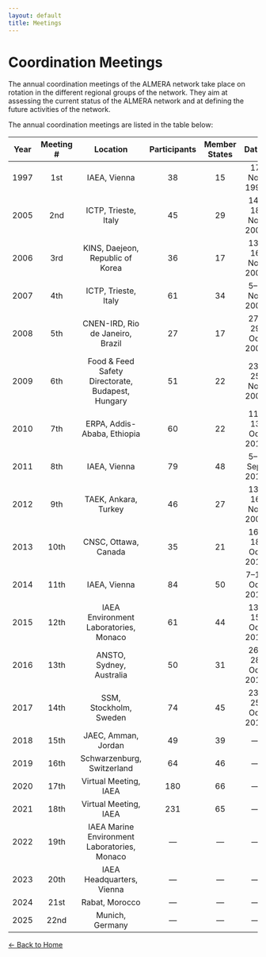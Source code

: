 ```yaml
---
layout: default
title: Meetings
---
```


# Coordination Meetings

The annual coordination meetings of the ALMERA network take place on rotation in the different regional groups of the network. They aim at assessing the current status of the ALMERA network and at defining the future activities of the network.

The annual coordination meetings are listed in the table below:

| Year | Meeting # | Location | Participants | Member States | Dates | 
|:----:|:---------:|:--------:|:------------:|:-------------:|:-----:|
| 1997 | 1st  | IAEA, Vienna | 38 | 15 | 17 Nov 1997 |
| 2005 | 2nd  | ICTP, Trieste, Italy | 45 | 29 | 14–18 Nov 2005 |
| 2006 | 3rd  | KINS, Daejeon, Republic of Korea | 36 | 17 | 13–16 Nov 2006 |
| 2007 | 4th  | ICTP, Trieste, Italy | 61 | 34 | 5–7 Nov 2007 |
| 2008 | 5th  | CNEN-IRD, Rio de Janeiro, Brazil | 27 | 17 | 27–29 Oct 2008 |
| 2009 | 6th  | Food & Feed Safety Directorate, Budapest, Hungary | 51 | 22 | 23–25 Nov 2009 |
| 2010 | 7th  | ERPA, Addis-Ababa, Ethiopia | 60 | 22 | 11–13 Oct 2010 | 
| 2011 | 8th  | IAEA, Vienna | 79 | 48 | 5–7 Sept 2011 | 
| 2012 | 9th  | TAEK, Ankara, Turkey | 46 | 27 | 13–16 Nov 2006  |
| 2013 | 10th | CNSC, Ottawa, Canada | 35 | 21 | 16–18 Oct 2013 | 
| 2014 | 11th | IAEA, Vienna | 84 | 50 | 7–10 Oct 2014 |
| 2015 | 12th | IAEA Environment Laboratories, Monaco | 61 | 44 | 13–15 Oct 2015 |
| 2016 | 13th | ANSTO, Sydney, Australia | 50 | 31 | 26–28 Oct 2016 |
| 2017 | 14th | SSM, Stockholm, Sweden | 74 | 45 | 23–25 Oct 2017 |
| 2018 | 15th | JAEC, Amman, Jordan | 49 | 39 | — |
| 2019 | 16th | Schwarzenburg, Switzerland | 64 | 46 | — |
| 2020 | 17th | Virtual Meeting, IAEA | 180 | 66 | — |
| 2021 | 18th | Virtual Meeting, IAEA | 231 | 65 | — |
| 2022 | 19th | IAEA Marine Environment Laboratories, Monaco | — | — | — |
| 2023 | 20th | IAEA Headquarters, Vienna | — | — | — | 
| 2024 | 21st | Rabat, Morocco | — | — | — | — |
| 2025 | 22nd | Munich, Germany | — | — | — | — |


[← Back to Home](index.md)
